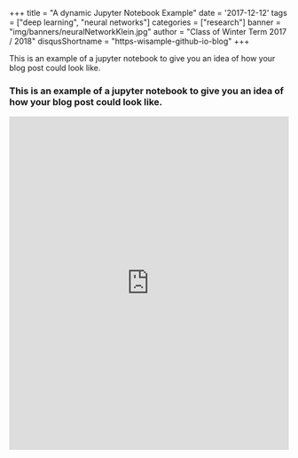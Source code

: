 +++
title = "A dynamic Jupyter Notebook Example"
date = '2017-12-12'
tags = ["deep learning", "neural networks"]
categories = ["research"]
banner = "img/banners/neuralNetworkKlein.jpg"
author = "Class of Winter Term 2017 / 2018"
disqusShortname = "https-wisample-github-io-blog"
+++

 This is an example of a jupyter notebook to give you an idea of how your blog post could look like.

<!--more-->


### This is an example of a jupyter notebook to give you an idea of how your blog post could look like.

<iframe src="https://trinket.io/embed/python/54701dff53" width="100%" height="600" frameborder="0" marginwidth="0" marginheight="0" allowfullscreen></iframe>

 